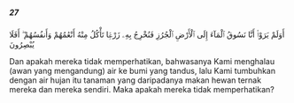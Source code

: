 ##### 27

<span class="ayah">أَوَلَمْ يَرَوْا۟ أَنَّا نَسُوقُ ٱلْمَآءَ إِلَى ٱلْأَرْضِ ٱلْجُرُزِ فَنُخْرِجُ بِهِۦ زَرْعًۭا تَأْكُلُ مِنْهُ أَنْعَٰمُهُمْ وَأَنفُسُهُمْ ۖ أَفَلَا يُبْصِرُونَ</span>

<span class="ayah_translation">Dan apakah mereka tidak memperhatikan, bahwasanya Kami menghalau (awan yang mengandung) air ke bumi yang tandus, lalu Kami tumbuhkan dengan air hujan itu tanaman yang daripadanya makan hewan ternak mereka dan mereka sendiri. Maka apakah mereka tidak memperhatikan?</span>
